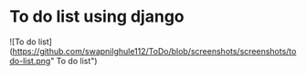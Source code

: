 # To do list using django

![To do list](https://github.com/swapnilghule112/ToDo/blob/screenshots/screenshots/todo-list.png" To do list")
